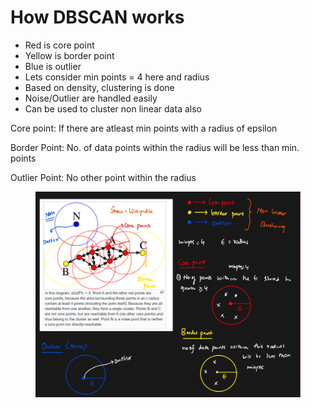 # How DBSCAN works

* Red is core point
* Yellow is border point
* Blue is outlier
* Lets consider min points = 4 here and radius
* Based on density, clustering is done
* Noise/Outlier are handled easily
* Can be used to cluster non linear data also

Core point: If there are atleast min points with a radius of epsilon

Border Point: No. of data points within the radius will be less than min. points

Outlier Point: No other point within the radius



<figure><img src="../../.gitbook/assets/image (3) (1) (1) (1) (1) (1) (1).png" alt=""><figcaption></figcaption></figure>

